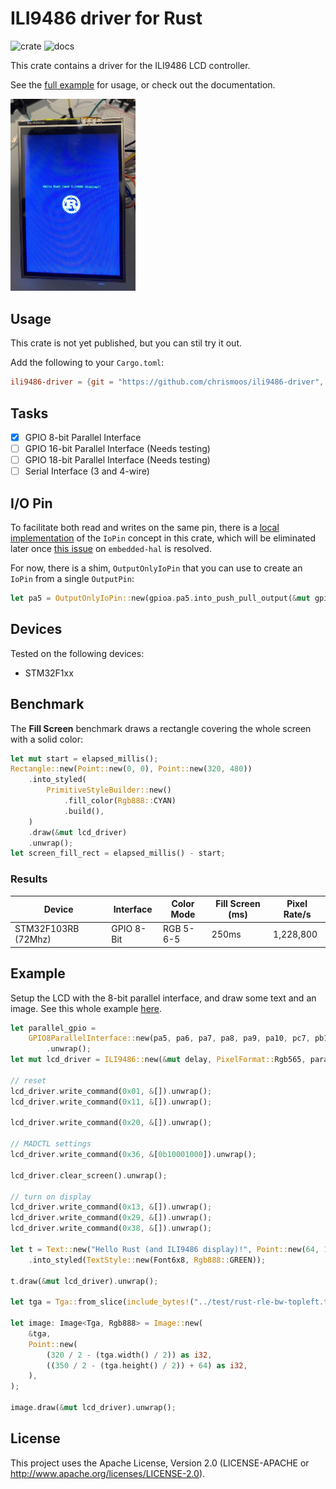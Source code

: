 # ILI9486 driver for Rust

![crate](https://img.shields.io/crates/v/ili9486) ![docs](https://docs.rs/ili9486-driver/badge.svg)

This crate contains a driver for the ILI9486 LCD controller.

See the [full example](examples/full.rs) for usage, or check out the documentation.

<img src="./examples/hello_world.jpg" width="200" />


## Usage

This crate is not yet published, but you can stil try it out.

Add the following to your `Cargo.toml`:

```toml
ili9486-driver = {git = "https://github.com/chrismoos/ili9486-driver", branch = "master"}
```

## Tasks

- [x] GPIO 8-bit Parallel Interface
- [ ] GPIO 16-bit Parallel Interface (Needs testing)
- [ ] GPIO 18-bit Parallel Interface (Needs testing)
- [ ] Serial Interface (3 and 4-wire)

## I/O Pin

To facilitate both read and writes on the same pin, there is a [local implementation](./src/io/mod.rs) of the `IoPin` concept in this crate, which will be eliminated later once [this issue](https://github.com/rust-embedded/embedded-hal/issues/29) on `embedded-hal` is resolved.

For now, there is a shim, `OutputOnlyIoPin` that you can use to create an `IoPin` from a single `OutputPin`:

```rust
let pa5 = OutputOnlyIoPin::new(gpioa.pa5.into_push_pull_output(&mut gpioa.crl));
```

## Devices

Tested on the following devices:

* STM32F1xx

## Benchmark

The **Fill Screen** benchmark draws a rectangle covering the whole screen with a solid color:

```rust
let mut start = elapsed_millis();
Rectangle::new(Point::new(0, 0), Point::new(320, 480))
    .into_styled(
        PrimitiveStyleBuilder::new()
            .fill_color(Rgb888::CYAN)
            .build(),
    )
    .draw(&mut lcd_driver)
    .unwrap();
let screen_fill_rect = elapsed_millis() - start;
```

### Results

|Device|Interface|Color Mode|Fill Screen (ms)|Pixel Rate/s|
|------|---------|--------|---------|------|
|STM32F103RB (72Mhz)|GPIO 8-Bit|RGB 5-6-5|250ms|1,228,800|

## Example

Setup the LCD with the 8-bit parallel interface, and draw some text and an image. See this whole example [here](./examples/output_only.rs).

```rust
let parallel_gpio =
    GPIO8ParallelInterface::new(pa5, pa6, pa7, pa8, pa9, pa10, pc7, pb10, pb6, pb8, pb7, pb9)
        .unwrap();
let mut lcd_driver = ILI9486::new(&mut delay, PixelFormat::Rgb565, parallel_gpio, pb5).unwrap();

// reset
lcd_driver.write_command(0x01, &[]).unwrap();
lcd_driver.write_command(0x11, &[]).unwrap();

lcd_driver.write_command(0x20, &[]).unwrap();

// MADCTL settings
lcd_driver.write_command(0x36, &[0b10001000]).unwrap();

lcd_driver.clear_screen().unwrap();

// turn on display
lcd_driver.write_command(0x13, &[]).unwrap();
lcd_driver.write_command(0x29, &[]).unwrap();
lcd_driver.write_command(0x38, &[]).unwrap();

let t = Text::new("Hello Rust (and ILI9486 display)!", Point::new(64, 175))
    .into_styled(TextStyle::new(Font6x8, Rgb888::GREEN));

t.draw(&mut lcd_driver).unwrap();

let tga = Tga::from_slice(include_bytes!("../test/rust-rle-bw-topleft.tga")).unwrap();

let image: Image<Tga, Rgb888> = Image::new(
    &tga,
    Point::new(
        (320 / 2 - (tga.width() / 2)) as i32,
        ((350 / 2 - (tga.height() / 2)) + 64) as i32,
    ),
);

image.draw(&mut lcd_driver).unwrap();
```

## License

This project uses the Apache License, Version 2.0 (LICENSE-APACHE or http://www.apache.org/licenses/LICENSE-2.0).